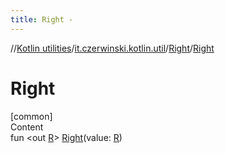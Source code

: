 ```yaml
---
title: Right -
---
```

//[Kotlin utilities](../../index.html)/[it.czerwinski.kotlin.util](../index.html)/[Right](index.html)/[Right](-right.html)



# Right  
[common]  
Content  
fun <out [R](index.html)> [Right](-right.html)(value: [R](index.html))  



